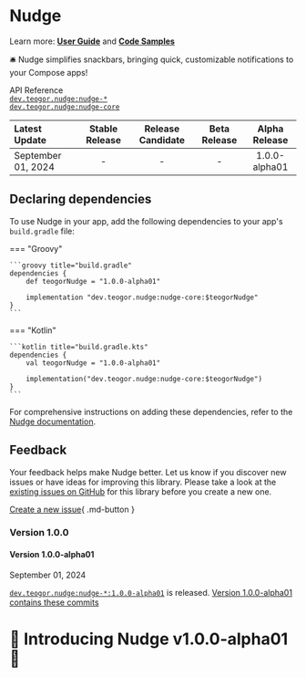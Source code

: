 # Nudge

Learn more: **[User Guide](../user-guide.md)** and **[Code Samples](../code-samples.md)**

🛎️ Nudge simplifies snackbars, bringing quick, customizable notifications to your Compose apps!

[//]: # (REGION-API-REFERENCE)

API Reference  
[`dev.teogor.nudge:nudge-*`](../html/)  
[`dev.teogor.nudge:nudge-core`](../html/core)

[//]: # (REGION-API-REFERENCE)

[//]: # (REGION-RELEASE-TABLE)

| Latest Update        |  Stable Release  |  Release Candidate  |  Beta Release  |  Alpha Release  |
|:---------------------|:----------------:|:-------------------:|:--------------:|:---------------:|
| September 01, 2024   |        -         |          -          |       -        |  1.0.0-alpha01  |

[//]: # (REGION-RELEASE-TABLE)

[//]: # (REGION-DEPENDENCIES)

## Declaring dependencies

To use Nudge in your app, add the following dependencies to your app's `build.gradle` file:

=== "Groovy"

    ```groovy title="build.gradle"
    dependencies {
        def teogorNudge = "1.0.0-alpha01"
        
        implementation "dev.teogor.nudge:nudge-core:$teogorNudge"
    }
    ```

=== "Kotlin"

    ```kotlin title="build.gradle.kts"
    dependencies {
        val teogorNudge = "1.0.0-alpha01"
        
        implementation("dev.teogor.nudge:nudge-core:$teogorNudge")
    }
    ```

For comprehensive instructions on adding these dependencies, refer to the [Nudge documentation](../index.md#getting-started-with-nudge).

[//]: # (REGION-DEPENDENCIES)

[//]: # (REGION-FEEDBACK)

## Feedback

Your feedback helps make Nudge better. Let us know if you discover new issues or have
ideas for improving this library. Please take a look at the [existing issues on GitHub](https://github.com/teogor/nudge/issues)
for this library before you create a new one.

[Create a new issue](https://github.com/teogor/nudge/issues/new){ .md-button }

[//]: # (REGION-FEEDBACK)

[//]: # (REGION-VERSION-CHANGELOG)

### Version 1.0.0

#### Version 1.0.0-alpha01

September 01, 2024

[`dev.teogor.nudge:nudge-*:1.0.0-alpha01`](https://github.com/teogor/nudge/releases/1.0.0-alpha01) is released. [Version 1.0.0-alpha01 contains these commits](https://github.com/teogor/nudge/commits/1.0.0-alpha01)

# 🎉 Introducing Nudge v1.0.0-alpha01 🎉

[//]: # (REGION-VERSION-CHANGELOG)

